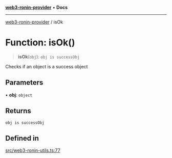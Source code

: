 [**web3-ronin-provider**](../README.md) • **Docs**

***

[web3-ronin-provider](../globals.md) / isOk

# Function: isOk()

> **isOk**(`obj`): `obj is successObj`

Checks if an object is a success object

## Parameters

• **obj**: `object`

## Returns

`obj is successObj`

## Defined in

[src/web3-ronin-utils.ts:77](https://github.com/chuacw/web3-ronin-provider/blob/e9318161fb5ce839bfa5a7cd824e9be03b129c7e/src/web3-ronin-utils.ts#L77)
